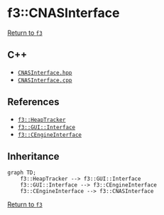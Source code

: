 # f3::CNASInterface

[Return to `f3`](/docs/f3.md)

## C++

- [`CNASInterface.hpp`](/c++/include/CNASInterface.hpp)
- [`CNASInterface.cpp`](/c++/source/CNASInterface.cpp)

## References

- [`f3::HeapTracker`](/docs/f3/HeapTracker.md)
- [`f3::GUI::Interface`](/docs/f3/GUI/Interface.md)
- [`f3::CEngineInterface`](/docs/f3/CEngineInterface.md)

## Inheritance

```mermaid
graph TD;
    f3::HeapTracker --> f3::GUI::Interface
    f3::GUI::Interface --> f3::CEngineInterface
    f3::CEngineInterface --> f3::CNASInterface
```

[Return to `f3`](/docs/f3.md)